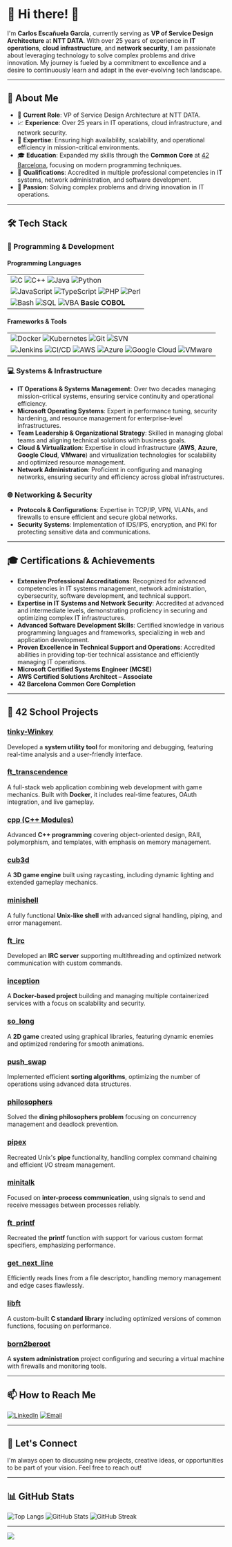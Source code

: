 # 💫 Hi there! 👋

I'm **Carlos Escañuela García**, currently serving as **VP of Service Design Architecture** at **NTT DATA**. With over 25 years of experience in **IT operations**, **cloud infrastructure**, and **network security**, I am passionate about leveraging technology to solve complex problems and drive innovation. My journey is fueled by a commitment to excellence and a desire to continuously learn and adapt in the ever-evolving tech landscape.

---

## 🌟 About Me

- 💼 **Current Role**: VP of Service Design Architecture at NTT DATA.
- 📈 **Experience**: Over 25 years in IT operations, cloud infrastructure, and network security.
- 🎯 **Expertise**: Ensuring high availability, scalability, and operational efficiency in mission-critical environments.
- 🎓 **Education**: Expanded my skills through the **Common Core** at [42 Barcelona](https://www.42barcelona.com/es/), focusing on modern programming techniques.
- 📜 **Qualifications**: Accredited in multiple professional competencies in IT systems, network administration, and software development.
- 🔭 **Passion**: Solving complex problems and driving innovation in IT operations.

---

## 🛠️ Tech Stack

### 🔧 Programming & Development

#### **Programming Languages**

|                                                                                                                                                                                                                                                                                                                                                                                        |
|----------------------------------------------------------------------------------------------------------------------------------------------------------------------------------------------------------------------------------------------------------------------------------------------------------------------------------------------------------------------------------------|
| ![C](https://img.shields.io/badge/C-A8B9CC?style=flat&logo=c&logoColor=white) ![C++](https://img.shields.io/badge/C++-00599C?style=flat&logo=cplusplus&logoColor=white) ![Java](https://img.shields.io/badge/Java-007396?style=flat&logo=java&logoColor=white) ![Python](https://img.shields.io/badge/Python-3776AB?style=flat&logo=python&logoColor=white) |
| ![JavaScript](https://img.shields.io/badge/JavaScript-F7DF1E?style=flat&logo=javascript&logoColor=black) ![TypeScript](https://img.shields.io/badge/TypeScript-3178C6?style=flat&logo=typescript&logoColor=white) ![PHP](https://img.shields.io/badge/PHP-777BB4?style=flat&logo=php&logoColor=white) ![Perl](https://img.shields.io/badge/Perl-39457E?style=flat&logo=perl&logoColor=white) |
| ![Bash](https://img.shields.io/badge/Bash-4EAA25?style=flat&logo=gnu-bash&logoColor=white) ![SQL](https://img.shields.io/badge/SQL-4479A1?style=flat&logo=postgresql&logoColor=white) ![VBA](https://img.shields.io/badge/VBA-217346?style=flat&logo=microsoft-excel&logoColor=white) **Basic** **COBOL**                                                                                 |

#### **Frameworks & Tools**

|                                                                                                                                                                                                                                                                                                                                                                                                                            |
|----------------------------------------------------------------------------------------------------------------------------------------------------------------------------------------------------------------------------------------------------------------------------------------------------------------------------------------------------------------------------------------------------------------------------|
| ![Docker](https://img.shields.io/badge/Docker-2496ED?style=flat&logo=docker&logoColor=white) ![Kubernetes](https://img.shields.io/badge/Kubernetes-326CE5?style=flat&logo=kubernetes&logoColor=white) ![Git](https://img.shields.io/badge/Git-F05032?style=flat&logo=git&logoColor=white) ![SVN](https://img.shields.io/badge/Subversion-809CC9?style=flat&logo=subversion&logoColor=white) |
| ![Jenkins](https://img.shields.io/badge/Jenkins-D24939?style=flat&logo=jenkins&logoColor=white) ![CI/CD](https://img.shields.io/badge/CI%2FCD-4285F4?style=flat&logo=google-cloud&logoColor=white) ![AWS](https://img.shields.io/badge/AWS-232F3E?style=flat&logo=amazon-aws&logoColor=white) ![Azure](https://img.shields.io/badge/Azure-0078D4?style=flat&logo=microsoft-azure&logoColor=white) ![Google Cloud](https://img.shields.io/badge/Google%20Cloud-4285F4?style=flat&logo=google-cloud&logoColor=white) ![VMware](https://img.shields.io/badge/VMware-607078?style=flat&logo=vmware&logoColor=white) |

### 💻 Systems & Infrastructure

- **IT Operations & Systems Management**: Over two decades managing mission-critical systems, ensuring service continuity and operational efficiency.
- **Microsoft Operating Systems**: Expert in performance tuning, security hardening, and resource management for enterprise-level infrastructures.
- **Team Leadership & Organizational Strategy**: Skilled in managing global teams and aligning technical solutions with business goals.
- **Cloud & Virtualization**: Expertise in cloud infrastructure (**AWS**, **Azure**, **Google Cloud**, **VMware**) and virtualization technologies for scalability and optimized resource management.
- **Network Administration**: Proficient in configuring and managing networks, ensuring security and efficiency across global infrastructures.
  
### 🌐 Networking & Security

- **Protocols & Configurations**: Expertise in TCP/IP, VPN, VLANs, and firewalls to ensure efficient and secure global networks.
- **Security Systems**: Implementation of IDS/IPS, encryption, and PKI for protecting sensitive data and communications.

---

## 🎓 Certifications & Achievements

- **Extensive Professional Accreditations**: Recognized for advanced competencies in IT systems management, network administration, cybersecurity, software development, and technical support.
- **Expertise in IT Systems and Network Security**: Accredited at advanced and intermediate levels, demonstrating proficiency in securing and optimizing complex IT infrastructures.
- **Advanced Software Development Skills**: Certified knowledge in various programming languages and frameworks, specializing in web and application development.
- **Proven Excellence in Technical Support and Operations**: Accredited abilities in providing top-tier technical assistance and efficiently managing IT operations.
- **Microsoft Certified Systems Engineer (MCSE)**
- **AWS Certified Solutions Architect – Associate**
- **42 Barcelona Common Core Completion**

---

## 🚀 42 School Projects

### [tinky-Winkey](./tinky-winkey)

Developed a **system utility tool** for monitoring and debugging, featuring real-time analysis and a user-friendly interface.

### [ft_transcendence](./ft_transcendence)

A full-stack web application combining web development with game mechanics. Built with **Docker**, it includes real-time features, OAuth integration, and live gameplay.

### [cpp (C++ Modules)](./cpp)

Advanced **C++ programming** covering object-oriented design, RAII, polymorphism, and templates, with emphasis on memory management.

### [cub3d](./cub3d)

A **3D game engine** built using raycasting, including dynamic lighting and extended gameplay mechanics.

### [minishell](./minishell)

A fully functional **Unix-like shell** with advanced signal handling, piping, and error management.

### [ft_irc](./ft_irc)

Developed an **IRC server** supporting multithreading and optimized network communication with custom commands.

### [inception](./inception)

A **Docker-based project** building and managing multiple containerized services with a focus on scalability and security.

### [so_long](./so_long)

A **2D game** created using graphical libraries, featuring dynamic enemies and optimized rendering for smooth animations.

### [push_swap](./push_swap)

Implemented efficient **sorting algorithms**, optimizing the number of operations using advanced data structures.

### [philosophers](./philosophers)

Solved the **dining philosophers problem** focusing on concurrency management and deadlock prevention.

### [pipex](./pipex)

Recreated Unix's **pipe** functionality, handling complex command chaining and efficient I/O stream management.

### [minitalk](./minitalk)

Focused on **inter-process communication**, using signals to send and receive messages between processes reliably.

### [ft_printf](./ft_printf)

Recreated the **printf** function with support for various custom format specifiers, emphasizing performance.

### [get_next_line](./get_next_line)

Efficiently reads lines from a file descriptor, handling memory management and edge cases flawlessly.

### [libft](./libft)

A custom-built **C standard library** including optimized versions of common functions, focusing on performance.

### [born2beroot](./born2beroot)

A **system administration** project configuring and securing a virtual machine with firewalls and monitoring tools.

---

## 📫 How to Reach Me

[![LinkedIn](https://img.shields.io/badge/LinkedIn-%230077B5?style=flat&logo=linkedin&logoColor=white)](https://www.linkedin.com/in/carlos-esca%C3%B1uela-garcia-58b15816/)
[![Email](https://img.shields.io/badge/Email-D14836?style=flat&logo=gmail&logoColor=white)](mailto:cescanuela@gmail.com)

---

## 🤝 Let's Connect

I'm always open to discussing new projects, creative ideas, or opportunities to be part of your vision. Feel free to reach out!

---

## 📊 GitHub Stats

![Top Langs](https://github-readme-stats.vercel.app/api/top-langs/?username=cescanue&theme=transparent&hide_border=false&layout=compact)
![GitHub Stats](https://github-readme-stats.vercel.app/api?username=cescanue&theme=transparent&hide_border=false&show_icons=true&count_private=true)
![GitHub Streak](https://github-readme-streak-stats.herokuapp.com/?user=cescanue&theme=transparent&hide_border=false)

---

[![](https://visitcount.itsvg.in/api?id=cescanue&label=Profile%20Views&color=2&icon=1&pretty=false)](https://visitcount.itsvg.in)

